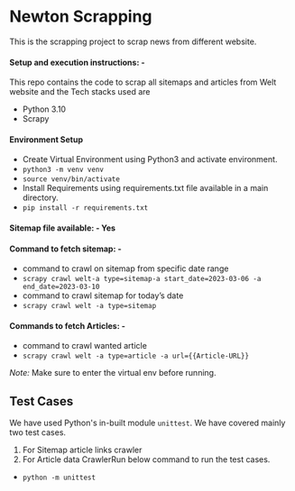 # Newton Scrapping
This is the scrapping project to scrap news from different website.


#### Setup and execution instructions: - 

This repo contains the code to scrap all sitemaps and articles from Welt website and the Tech stacks used are
- Python 3.10
- Scrapy


#### Environment Setup 

- Create Virtual Environment using Python3 and activate environment.
- `python3 -m venv venv`
- `source venv/bin/activate`
- Install Requirements using requirements.txt file available in a main directory.
- `pip install -r requirements.txt`


#### Sitemap file available: - Yes 


#### Command to fetch sitemap: - 

- command to crawl on sitemap from specific date range
- `scrapy crawl welt-a type=sitemap-a start_date=2023-03-06 -a end_date=2023-03-10`
- command to crawl sitemap for today’s date
- `scrapy crawl welt -a type=sitemap` 


#### Commands to fetch Articles: - 

- command to crawl wanted article
- `scrapy crawl welt -a type=article -a url={{Article-URL}}` 

*Note:* Make sure to enter the virtual env before running.

## Test Cases
We have used Python's in-built module `unittest`. 
We have covered mainly two test cases.
1. For Sitemap article links crawler
2. For Article data CrawlerRun below command to run the test cases.
- `python -m unittest`
